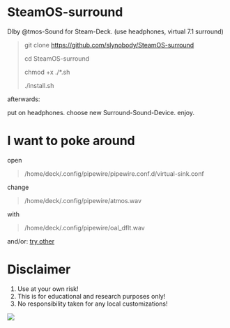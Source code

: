 # SteamOS-surround
Dlby @tmos-Sound for Steam-Deck. (use headphones, virtual 7.1 surround)

> git clone https://github.com/slynobody/SteamOS-surround
> 
> cd SteamOS-surround
>
> chmod +x ./*.sh
>
> ./install.sh

afterwards: 

put on headphones. 
choose new Surround-Sound-Device. 
enjoy.

# I want to poke around
open 

>/home/deck/.config/pipewire/pipewire.conf.d/virtual-sink.conf

change 

> /home/deck/.config/pipewire/atmos.wav

with 

> /home/deck/.config/pipewire/oal_dflt.wav

and/or: <a href="https://airtable.com/appayGNkn3nSuXkaz/shruimhjdSakUPg2m/tbloLjoZKWJDnLtTc"/>try other </a>

# Disclaimer
1. Use at your own risk!
2. This is for educational and research purposes only!
3. No responsibility taken for any local customizations!

<a href="https://artsandculture.google.com/experiment/viola-the-bird/nAEJVwNkp-FnrQ?cp=e30."><img src="https://images.pling.com/img/00/00/78/78/79/2160403/proxy-image1.jpeg"/></a>
